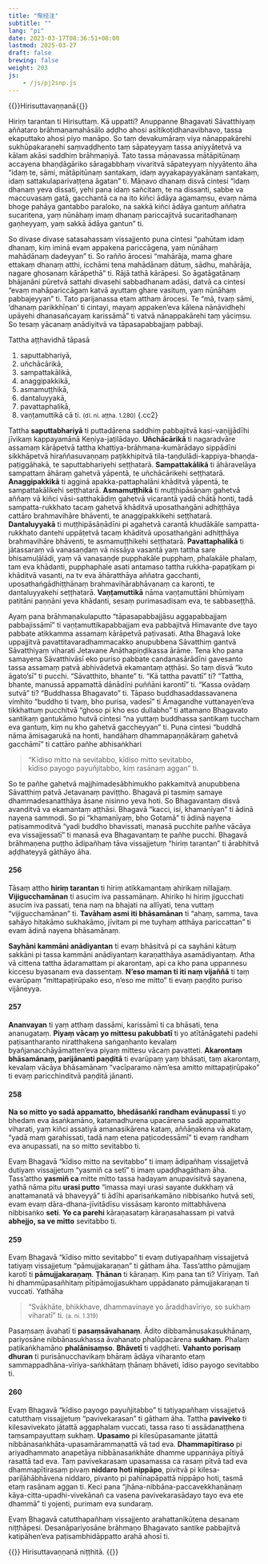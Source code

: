 ```yaml
---
title: "惭经注"
subtitle: ""
lang: "pi"
date: 2023-03-17T08:36:51+08:00
lastmod: 2025-03-27
draft: false
brewing: false
weight: 203
js:
    - /js/pj2snp.js
---
```


{{<subtitle>}}Hirisuttavaṇṇanā{{</subtitle>}}

Hiriṃ tarantan ti Hirisuttaṃ. Kā uppatti? Anuppanne Bhagavati Sāvatthiyaṃ aññataro brāhmaṇamahāsālo aḍḍho ahosi asītikoṭidhanavibhavo, tassa ekaputtako ahosi piyo manāpo. So taṃ devakumāraṃ viya nānappakārehi sukhūpakaraṇehi saṃvaḍḍhento taṃ sāpateyyaṃ tassa aniyyātetvā va kālam akāsi saddhiṃ brāhmaṇiyā. Tato tassa māṇavassa mātāpitūnaṃ accayena bhaṇḍāgāriko sāragabbhaṃ vivaritvā sāpateyyaṃ niyyātento āha “idaṃ te, sāmi, mātāpitūnaṃ santakaṃ, idaṃ ayyakapayyakānaṃ santakaṃ, idaṃ sattakulaparivaṭṭena āgatan” ti. Māṇavo dhanaṃ disvā cintesi “idaṃ dhanaṃ yeva dissati, yehi pana idaṃ sañcitaṃ, te na dissanti, sabbe va maccuvasaṃ gatā, gacchantā ca na ito kiñci ādāya agamaṃsu, evaṃ nāma bhoge pahāya gantabbo paraloko, na sakkā kiñci ādāya gantuṃ aññatra sucaritena, yaṃ nūnāhaṃ imaṃ dhanaṃ pariccajitvā sucaritadhanaṃ gaṇheyyaṃ, yaṃ sakkā ādāya gantun” ti.

So divase divase satasahassaṃ vissajjento puna cintesi “pahūtam idaṃ dhanaṃ, kiṃ iminā evam appakena pariccāgena, yaṃ nūnāhaṃ mahādānaṃ dadeyyan” ti. So rañño ārocesi “mahārāja, mama ghare ettakaṃ dhanaṃ atthi, icchāmi tena mahādānaṃ dātuṃ, sādhu, mahārāja, nagare ghosanaṃ kārāpethā” ti. Rājā tathā kārāpesi. So āgatāgatānaṃ bhājanāni pūretvā sattahi divasehi sabbadhanam adāsi, datvā ca cintesi “evaṃ mahāpariccāgaṃ katvā ayuttaṃ ghare vasituṃ, yaṃ nūnāhaṃ pabbajeyyan” ti. Tato parijanassa etam atthaṃ ārocesi. Te “mā, tvaṃ sāmi, ‘dhanaṃ parikkhīṇan’ ti cintayi, mayaṃ appaken’eva kālena nānāvidhehi upāyehi dhanasañcayaṃ karissāmā” ti vatvā nānappakārehi taṃ yāciṃsu. So tesaṃ yācanaṃ anādiyitvā va tāpasapabbajjaṃ pabbaji.

Tattha aṭṭhavidhā tāpasā

1. saputtabhariyā,
1. uñchācārikā,
1. sampattakālikā,
1. anaggipakkikā,
1. asmamuṭṭhikā,
1. dantaluyyakā,
1. pavattaphalikā,
1. vaṇṭamuttikā cā ti. <small>(dī. ni. aṭṭha. 1.280)</small>
{.cc2}

Tattha **saputtabhariyā** ti puttadārena saddhiṃ pabbajitvā kasi-vaṇijjādīhi jīvikaṃ kappayamānā Keṇiya-jaṭilādayo. **Uñchācārikā** ti nagaradvāre assamaṃ kārāpetvā tattha khattiya-brāhmaṇa-kumārādayo sippādīni sikkhāpetvā hiraññasuvaṇṇaṃ paṭikkhipitvā tila-taṇḍulādi-kappiya-bhaṇḍa-paṭiggāhakā, te saputtabhariyehi seṭṭhatarā. **Sampattakālikā** ti āhāravelāya sampattaṃ āhāraṃ gahetvā yāpentā, te uñchācārikehi seṭṭhatarā. **Anaggipakkikā** ti agginā apakka-pattaphalāni khāditvā yāpentā, te sampattakālikehi seṭṭhatarā. **Asmamuṭṭhikā** ti muṭṭhipāsāṇaṃ gahetvā aññaṃ vā kiñci vāsi-satthakādiṃ gahetvā vicarantā yadā chātā honti, tadā sampatta-rukkhato tacaṃ gahetvā khāditvā uposathaṅgāni adhiṭṭhāya cattāro brahmavihāre bhāventi, te anaggipakkikehi seṭṭhatarā. **Dantaluyyakā** ti muṭṭhipāsāṇādīni pi agahetvā carantā khudākāle sampatta-rukkhato dantehi uppāṭetvā tacaṃ khāditvā uposathaṅgāni adhiṭṭhāya brahmavihāre bhāventi, te asmamuṭṭhikehi seṭṭhatarā. **Pavattaphalikā** ti jātassaraṃ vā vanasaṇḍaṃ vā nissāya vasantā yaṃ tattha sare bhisamuḷālādi, yaṃ vā vanasaṇḍe pupphakāle pupphaṃ, phalakāle phalaṃ, tam eva khādanti, pupphaphale asati antamaso tattha rukkha-papaṭikam pi khāditvā vasanti, na tv eva āhāratthāya aññatra gacchanti, uposathaṅgādhiṭṭhānaṃ brahmavihārabhāvanaṃ ca karonti, te dantaluyyakehi seṭṭhatarā. **Vaṇṭamuttikā** nāma vaṇṭamuttāni bhūmiyaṃ patitāni paṇṇāni yeva khādanti, sesaṃ purimasadisam eva, te sabbaseṭṭhā.

Ayaṃ pana brāhmaṇakulaputto “tāpasapabbajjāsu aggapabbajjaṃ pabbajissāmī” ti vaṇṭamuttikapabbajjam eva pabbajitvā Himavante dve tayo pabbate atikkamma assamaṃ kārāpetvā paṭivasati. Atha Bhagavā loke uppajjitvā pavattitavaradhammacakko anupubbena Sāvatthiṃ gantvā Sāvatthiyaṃ viharati Jetavane Anāthapiṇḍikassa ārāme. Tena kho pana samayena Sāvatthivāsī eko puriso pabbate candanasārādīni gavesanto tassa assamaṃ patvā abhivādetvā ekamantaṃ aṭṭhāsi. So taṃ disvā “kuto āgato’sī” ti pucchi. “Sāvatthito, bhante” ti. “Kā tattha pavattī” ti? “Tattha, bhante, manussā appamattā dānādīni puññāni karontī” ti. “Kassa ovādaṃ sutvā” ti? “Buddhassa Bhagavato” ti. Tāpaso buddhasaddassavanena vimhito “buddho ti tvaṃ, bho purisa, vadesī” ti Āmagandhe vuttanayen’eva tikkhattuṃ pucchitvā “ghoso pi kho eso dullabho” ti attamano Bhagavato santikaṃ gantukāmo hutvā cintesi “na yuttaṃ buddhassa santikaṃ tuccham eva gantuṃ, kiṃ nu kho gahetvā gaccheyyan” ti. Puna cintesi “buddhā nāma āmisagarukā na honti, handāhaṃ dhammapaṇṇākāraṃ gahetvā gacchāmī” ti cattāro pañhe abhisaṅkhari

> “Kīdiso mitto na sevitabbo, kīdiso mitto sevitabbo,  
> kīdiso payogo payuñjitabbo, kiṃ rasānaṃ aggan” ti.

So te pañhe gahetvā majjhimadesābhimukho pakkamitvā anupubbena Sāvatthiṃ patvā Jetavanaṃ paviṭṭho. Bhagavā pi tasmiṃ samaye dhammadesanatthāya āsane nisinno yeva hoti. So Bhagavantaṃ disvā avanditvā va ekamantaṃ aṭṭhāsi. Bhagavā “kacci, isi, khamanīyan” ti ādinā nayena sammodi. So pi “khamanīyaṃ, bho Gotamā” ti ādinā nayena paṭisammoditvā “yadi buddho bhavissati, manasā pucchite pañhe vācāya eva vissajjessatī” ti manasā eva Bhagavantaṃ te pañhe pucchi. Bhagavā brāhmaṇena puṭṭho ādipañhaṃ tāva vissajjetuṃ “hiriṃ tarantan” ti ārabhitvā aḍḍhateyyā gāthāyo āha.

#### 256

Tāsaṃ attho **hiriṃ tarantan** ti hiriṃ atikkamantaṃ ahirikaṃ nillajjaṃ. **Vijigucchamānan** ti asucim iva passamānaṃ. Ahiriko hi hiriṃ jigucchati asucim iva passati, tena naṃ na bhajati na allīyati, tena vuttaṃ “vijigucchamānan” ti. **Tavāham asmi iti bhāsamānan** ti “ahaṃ, samma, tava sahāyo hitakāmo sukhakāmo, jīvitam pi me tuyhaṃ atthāya pariccattan” ti evam ādinā nayena bhāsamānaṃ.

**Sayhāni kammāni anādiyantan** ti evaṃ bhāsitvā pi ca sayhāni kātuṃ sakkāni pi tassa kammāni anādiyantaṃ karaṇatthāya asamādiyantaṃ. Atha vā cittena tattha ādaramattam pi akarontaṃ, api ca kho pana uppannesu kiccesu byasanam eva dassentaṃ. **N’eso maman ti iti naṃ vijaññā** ti taṃ evarūpaṃ “mittapaṭirūpako eso, n’eso me mitto” ti evaṃ paṇḍito puriso vijāneyya.

#### 257

**Ananvayan** ti yaṃ atthaṃ dassāmi, karissāmī ti ca bhāsati, tena ananugataṃ. **Piyaṃ vācaṃ yo mittesu pakubbatī** ti yo atītānāgatehi padehi paṭisantharanto niratthakena saṅgaṇhanto kevalaṃ byañjanacchāyāmatten’eva piyaṃ mittesu vācaṃ pavatteti. **Akarontaṃ bhāsamānaṃ, parijānanti paṇḍitā** ti evarūpaṃ yaṃ bhāsati, taṃ akarontaṃ, kevalaṃ vācāya bhāsamānaṃ “vacīparamo nām’esa amitto mittapaṭirūpako” ti evaṃ paricchinditvā paṇḍitā jānanti.

#### 258

**Na so mitto yo sadā appamatto, bhedāsaṅkī randham evānupassī** ti yo bhedam eva āsaṅkamāno, katamadhurena upacārena sadā appamatto viharati, yaṃ kiñci assatiyā amanasikārena kataṃ, aññāṇakena vā akataṃ, “yadā maṃ garahissati, tadā naṃ etena paṭicodessāmī” ti evaṃ randham eva anupassati, na so mitto sevitabbo ti.

Evaṃ Bhagavā “kīdiso mitto na sevitabbo” ti imaṃ ādipañhaṃ vissajjetvā dutiyaṃ vissajjetuṃ “yasmiñ ca setī” ti imaṃ upaḍḍhagātham āha. Tass’attho **yasmiñ ca** mitte mitto tassa hadayam anupavisitvā sayanena, yathā nāma pitu **urasi putto** “imassa mayi urasi sayante dukkhaṃ vā anattamanatā vā bhaveyyā” ti ādīhi aparisaṅkamāno nibbisaṅko hutvā seti, evam evaṃ dāra-dhana-jīvitādīsu vissāsaṃ karonto mittabhāvena nibbisaṅko **seti**. **Yo ca parehi** kāraṇasataṃ kāraṇasahassam pi vatvā **abhejjo, sa ve mitto** sevitabbo ti.

#### 259

Evaṃ Bhagavā “kīdiso mitto sevitabbo” ti evaṃ dutiyapañhaṃ vissajjetvā tatiyaṃ vissajjetuṃ “pāmujjakaraṇan” ti gātham āha. Tass’attho pāmujjaṃ karotī ti **pāmujjakaraṇaṃ**. **Ṭhānan** ti kāraṇaṃ. Kiṃ pana tan ti? Vīriyaṃ. Tañ hi dhammūpasañhitaṃ pītipāmojjasukham uppādanato pāmujjakaraṇan ti vuccati. Yathāha

> “Svākhāte, bhikkhave, dhammavinaye yo āraddhavīriyo, so sukhaṃ viharatī” ti. <small>(a. ni. 1.319)</small>

Pasaṃsaṃ āvahatī ti **pasaṃsāvahanaṃ**. Ādito dibbamānusakasukhānaṃ, pariyosāne nibbānasukhassa āvahanato phalūpacārena **sukhaṃ**. Phalaṃ paṭikaṅkhamāno **phalānisaṃso**. **Bhāvetī** ti vaḍḍheti. **Vahanto porisaṃ dhuran** ti purisānucchavikaṃ bhāraṃ ādāya viharanto etaṃ sammappadhāna-vīriya-saṅkhātaṃ ṭhānaṃ bhāveti, īdiso payogo sevitabbo ti.

#### 260

Evaṃ Bhagavā “kīdiso payogo payuñjitabbo” ti tatiyapañhaṃ vissajjetvā catutthaṃ vissajjetuṃ “pavivekarasan” ti gātham āha. Tattha **paviveko** ti kilesavivekato jātattā aggaphalaṃ vuccati, tassa raso ti assādanaṭṭhena taṃsampayuttaṃ sukhaṃ. **Upasamo** pi kilesūpasamante jātattā nibbānasaṅkhāta-upasamārammaṇattā vā tad eva. **Dhammapītiraso** pi ariyadhammato anapetāya nibbānasaṅkhāte dhamme uppannāya pītiyā rasattā tad eva. Taṃ pavivekarasaṃ upasamassa ca rasaṃ pitvā tad eva dhammapītirasaṃ pivaṃ **niddaro hoti nippāpo**, pivitvā pi kilesa-pariḷāhābhāvena niddaro, pivanto pi pahīnapāpattā nippāpo hoti, tasmā etaṃ rasānam aggan ti. Keci pana “jhāna-nibbāna-paccavekkhaṇānaṃ kāya-citta-upadhi-vivekānañ ca vasena pavivekarasādayo tayo eva ete dhammā” ti yojenti, purimam eva sundaraṃ.

Evaṃ Bhagavā catutthapañhaṃ vissajjento arahattanikūṭena desanaṃ niṭṭhāpesi. Desanāpariyosāne brāhmaṇo Bhagavato santike pabbajitvā katipāhen’eva paṭisambhidāppatto arahā ahosī ti.

{{<eof>}}
    Hirisuttavaṇṇanā niṭṭhitā.
{{</eof>}}